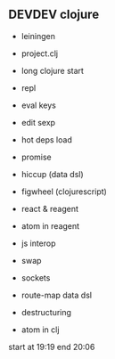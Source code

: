 ## DEVDEV clojure


* leiningen
* project.clj
* long clojure start
* repl
* eval keys
* edit sexp
* hot deps load
* promise
* hiccup (data dsl)
* figwheel (clojurescript)
* react & reagent
* atom in reagent
* js interop
* swap

* sockets
* route-map data dsl

* destructuring

* atom in clj

start at 19:19
end 20:06
